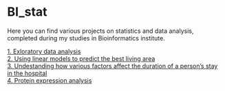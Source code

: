 # BI_stat
Here you can find various projects on statistics and data analysis, completed during my studies in Bioinformatics institute.

[1. Exloratory data analysis](https://github.com/Cucumberan/BI_stat/tree/main/1_project_eda)<br/> 
[2. Using linear models to predict the best living area](https://github.com/Cucumberan/BI_stat/tree/main/2_project_lm)<br/> 
[3. Undestanding how various factors affect the duration of a person’s stay in the hospital](https://github.com/Cucumberan/BI_stat/tree/main/3_project_anova)<br/> 
[4. Protein expression analysis](https://github.com/Cucumberan/BI_stat/tree/main/4_project_protein_expr)
